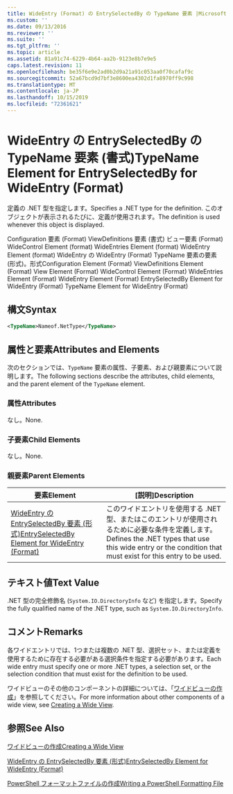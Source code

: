 ```yaml
---
title: WideEntry (Format) の EntrySelectedBy の TypeName 要素 |Microsoft Docs
ms.custom: ''
ms.date: 09/13/2016
ms.reviewer: ''
ms.suite: ''
ms.tgt_pltfrm: ''
ms.topic: article
ms.assetid: 81a91c74-6229-4b64-aa2b-9123e8b7e9e5
caps.latest.revision: 11
ms.openlocfilehash: be35f6e9e2ad0b2d9a21a91c053aa0f70cafaf9c
ms.sourcegitcommit: 52a67bcd9d7bf3e8600ea4302d1fa8970ff9c998
ms.translationtype: MT
ms.contentlocale: ja-JP
ms.lasthandoff: 10/15/2019
ms.locfileid: "72361621"
---
```

# <a name="typename-element-for-entryselectedby-for-wideentry-format"></a><span data-ttu-id="61b83-102">WideEntry の EntrySelectedBy の TypeName 要素 (書式)</span><span class="sxs-lookup"><span data-stu-id="61b83-102">TypeName Element for EntrySelectedBy for WideEntry (Format)</span></span>

<span data-ttu-id="61b83-103">定義の .NET 型を指定します。</span><span class="sxs-lookup"><span data-stu-id="61b83-103">Specifies a .NET type for the definition.</span></span> <span data-ttu-id="61b83-104">このオブジェクトが表示されるたびに、定義が使用されます。</span><span class="sxs-lookup"><span data-stu-id="61b83-104">The definition is used whenever this object is displayed.</span></span>

<span data-ttu-id="61b83-105">Configuration 要素 (Format) ViewDefinitions 要素 (書式) ビュー要素 (Format) WideControl Element (format) WideEntries Element (format) WideEntry Element (format) WideEntry の WideEntry (Format) TypeName 要素の要素 (形式)。形式</span><span class="sxs-lookup"><span data-stu-id="61b83-105">Configuration Element (Format) ViewDefinitions Element (Format) View Element (Format) WideControl Element (Format) WideEntries Element (Format) WideEntry Element (Format) EntrySelectedBy Element for WideEntry (Format) TypeName Element for WideEntry (Format)</span></span>

## <a name="syntax"></a><span data-ttu-id="61b83-106">構文</span><span class="sxs-lookup"><span data-stu-id="61b83-106">Syntax</span></span>

```xml
<TypeName>Nameof.NetType</TypeName>
```

## <a name="attributes-and-elements"></a><span data-ttu-id="61b83-107">属性と要素</span><span class="sxs-lookup"><span data-stu-id="61b83-107">Attributes and Elements</span></span>

<span data-ttu-id="61b83-108">次のセクションでは、`TypeName` 要素の属性、子要素、および親要素について説明します。</span><span class="sxs-lookup"><span data-stu-id="61b83-108">The following sections describe the attributes, child elements, and the parent element of the `TypeName` element.</span></span>

### <a name="attributes"></a><span data-ttu-id="61b83-109">属性</span><span class="sxs-lookup"><span data-stu-id="61b83-109">Attributes</span></span>

<span data-ttu-id="61b83-110">なし。</span><span class="sxs-lookup"><span data-stu-id="61b83-110">None.</span></span>

### <a name="child-elements"></a><span data-ttu-id="61b83-111">子要素</span><span class="sxs-lookup"><span data-stu-id="61b83-111">Child Elements</span></span>

<span data-ttu-id="61b83-112">なし。</span><span class="sxs-lookup"><span data-stu-id="61b83-112">None.</span></span>

### <a name="parent-elements"></a><span data-ttu-id="61b83-113">親要素</span><span class="sxs-lookup"><span data-stu-id="61b83-113">Parent Elements</span></span>

|<span data-ttu-id="61b83-114">要素</span><span class="sxs-lookup"><span data-stu-id="61b83-114">Element</span></span>|<span data-ttu-id="61b83-115">[説明]</span><span class="sxs-lookup"><span data-stu-id="61b83-115">Description</span></span>|
|-------------|-----------------|
|[<span data-ttu-id="61b83-116">WideEntry の EntrySelectedBy 要素 (形式)</span><span class="sxs-lookup"><span data-stu-id="61b83-116">EntrySelectedBy Element for WideEntry (Format)</span></span>](./entryselectedby-element-for-wideentry-format.md)|<span data-ttu-id="61b83-117">このワイドエントリを使用する .NET 型、またはこのエントリが使用されるために必要な条件を定義します。</span><span class="sxs-lookup"><span data-stu-id="61b83-117">Defines the .NET types that use this wide entry or the condition that must exist for this entry to be used.</span></span>|

## <a name="text-value"></a><span data-ttu-id="61b83-118">テキスト値</span><span class="sxs-lookup"><span data-stu-id="61b83-118">Text Value</span></span>

<span data-ttu-id="61b83-119">.NET 型の完全修飾名 (`System.IO.DirectoryInfo` など) を指定します。</span><span class="sxs-lookup"><span data-stu-id="61b83-119">Specify the fully qualified name of the .NET type, such as `System.IO.DirectoryInfo`.</span></span>

## <a name="remarks"></a><span data-ttu-id="61b83-120">コメント</span><span class="sxs-lookup"><span data-stu-id="61b83-120">Remarks</span></span>

<span data-ttu-id="61b83-121">各ワイドエントリでは、1つまたは複数の .NET 型、選択セット、または定義を使用するために存在する必要がある選択条件を指定する必要があります。</span><span class="sxs-lookup"><span data-stu-id="61b83-121">Each wide entry must specify one or more .NET types, a selection set, or the selection condition that must exist for the definition to be used.</span></span>

<span data-ttu-id="61b83-122">ワイドビューのその他のコンポーネントの詳細については、「[ワイドビューの作成](./creating-a-wide-view.md)」を参照してください。</span><span class="sxs-lookup"><span data-stu-id="61b83-122">For more information about other components of a wide view, see [Creating a Wide View](./creating-a-wide-view.md).</span></span>

## <a name="see-also"></a><span data-ttu-id="61b83-123">参照</span><span class="sxs-lookup"><span data-stu-id="61b83-123">See Also</span></span>

[<span data-ttu-id="61b83-124">ワイドビューの作成</span><span class="sxs-lookup"><span data-stu-id="61b83-124">Creating a Wide View</span></span>](./creating-a-wide-view.md)

[<span data-ttu-id="61b83-125">WideEntry の EntrySelectedBy 要素 (形式)</span><span class="sxs-lookup"><span data-stu-id="61b83-125">EntrySelectedBy Element for WideEntry (Format)</span></span>](./entryselectedby-element-for-wideentry-format.md)

[<span data-ttu-id="61b83-126">PowerShell フォーマットファイルの作成</span><span class="sxs-lookup"><span data-stu-id="61b83-126">Writing a PowerShell Formatting File</span></span>](./writing-a-powershell-formatting-file.md)
